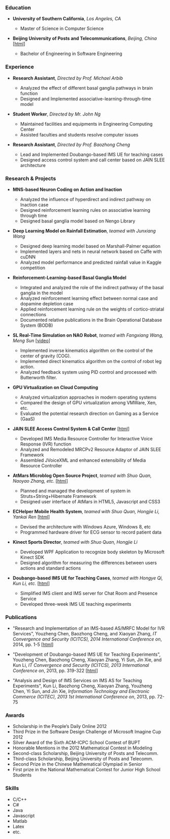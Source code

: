 ### Education

* **University of Southern California**, *Los Angeles, CA*
  * Master of Science in Computer Science
  
* **Beijing University of Posts and Telecommunications**, *Beijing, China* [[html](https://cloudzfy.github.io/bupt/)]
  * Bachelor of Engineering in Software Engineering

### Experience

* **Research Assistant**, *Directed by Prof. Michael Arbib*
  * Analyzed the effect of different basal ganglia pathways in brain function
  * Designed and Implemented associative-learning-through-time model
  
* **Student Worker**, *Directed by Mr. John Ng*
  * Maintained facilities and equipments in Engineering Computing Center
  * Assisted faculties and students resolve computer issues
  
* **Research Assistant**, *Directed by Prof. Baozhong Cheng*
  * Lead and Implemented Doubango-based IMS UE for teaching cases
  * Designed access control system and call center based on JAIN SLEE architecture

### Research & Projects

* **MNS-based Neuron Coding on Action and Inaction**
  * Analyzed the influence of hyperdirect and indirect pathway on Inaction case
  * Designed reinforcement learning rules on associative learning through time
  * Designed basal ganglia model based on Nengo Library
  
* **Deep Learning Model on Rainfall Estimation**, *teamed with Junxiang Wang*
  * Designed deep learning model based on Marshall-Palmer equation
  * Implemented layers and nets in neural network based on Caffe with cuDNN
  * Analyzed model performance and predicted rainfall value in Kaggle competition
  
* **Reinforcement-Learning-based Basal Ganglia Model**
  * Integrated and analyzed the role of the indirect pathway of the basal ganglia in the model
  * Analyzed reinforcement learning effect between normal case and dopamine depletion case
  * Applied reinforcement learning rule on the weights of cortico-striatal connections
  * Documented relative publications in the Brain Operational Database System (BODB)
  
* **SL Real-Time Simulation on NAO Robot**, *teamed with Fangxiang Wang, Meng Sun* [[video](https://vimeo.com/127700707)]
  * Implemented inverse kinematics algorithm on the control of the center of gravity (COG).
  * Implemented direct kinematics algorithm on the control of robot leg action.
  * Analyzed feedback system using PID control and processed with Butterworth filter.
  
* **GPU Virtualization on Cloud Computing**
  * Analyzed virtualization approaches in modern operating systems
  * Compared the design of GPU virtualization among VMWare, Xen, etc.
  * Evaluated the potential research direction on Gaming as a Service (GaaS)
  
* **JAIN SLEE Access Control System & Call Center** [[html](https://cloudzfy.github.io/gryffin-as/)]
  * Developed IMS Media Resource Controller for Interactive Voice Response (IVR) function
  * Analyzed and Remodeled MRCPv2 Resource Adaptor of JAIN SLEE Framework
  * Assembled JVoiceXML and enhanced extensibility of Media Resource Controller
  
* **AtMars Microblog Open Source Project**, *teamed with Shuo Quan, Naoyao Zhang, etc.* [[html](https://cloudzfy.github.io/atmars/)]
  * Planned and managed the development of system in Struts+String+Hibernate Framework
  * Designed user interface of AtMars in HTML5, Javascript and CSS3
  
* **ECHelper Mobile Health System**, *teamed with Shuo Quan, Hongjie Li, Yankai Ren* [[html](https://cloudzfy.github.io/echelper/)]
  * Devised the architecture with Windows Azure, Windows 8, etc
  * Programmed hardware driver for ECG sensor to record patient data
  
* **Kinect Sports Director**, *teamed with Shuo Quan, Hongjie Li*
  * Developed WPF Application to recognize body skeleton by Microsoft Kinect SDK
  * Designed algorithm for measuring the differences between users actions and standard actions
  
* **Doubango-based IMS UE for Teaching Cases**, *teamed with Hongye Qi, Kun Li, etc.* [[html](https://cloudzfy.github.io/myboghe/)]
  * Simplified IMS client and IMS server for Chat Room and Presence Service
  * Developed three-week IMS UE teaching experiments

### Publications

* "Research and Implementation of an IMS-based AS/MRFC Model for IVR Services", Youzheng Chen, Baozhong Cheng, and Xiaoyan Zhang, *IT Convergence and Security (ICITCS), 2014 International Conference on*, 2014, pp. 1-5 [[html](http://ieeexplore.ieee.org/xpl/articleDetails.jsp?arnumber=7021805)]

* "Development of Doubango-based IMS UE for Teaching Experiments", Youzheng Chen, Baozhong Cheng, Xiaoyan Zhang, Yi Sun, Jin Xie, and Kun Li, *IT Convergence and Security (ICITCS), 2013 International Conference on*, 2013, pp. 319-322 [[html](http://ieeexplore.ieee.org/xpl/articleDetails.jsp?arnumber=6717825)]

* "Analysis and Design of IMS Services on IMS AS for Teaching Experiments", Kun Li, Baozhong Cheng, Xiaoyan Zhang, Youzheng Chen, Yi Sun, and Jin Xie, *Information Technology and Electronic Commerce (ICITEC), 2013 1st International Conference on*, 2013, pp. 72-75

### Awards

* Scholarship in the People’s Daily Online 2012
* Third Prize in the Software Design Challenge of Microsoft Imagine Cup 2012
* Silver Award of the Sixth ACM-ICPC School Contest of BUPT
* Honorable Mentions in the 2012 Mathematical Contest in Modeling
* Second-class Scholarship, Beijing University of Posts and Telecomm.
* Third-class Scholarship, Beijing University of Posts and Telecomm.
* Second Prize in the Chinese Mathematical Olympiad in Senior
* First prize in the National Mathematical Contest for Junior High School Students

### Skills

* C/C++
* C#
* Java
* Javascript
* Matlab
* Latex
* etc.

